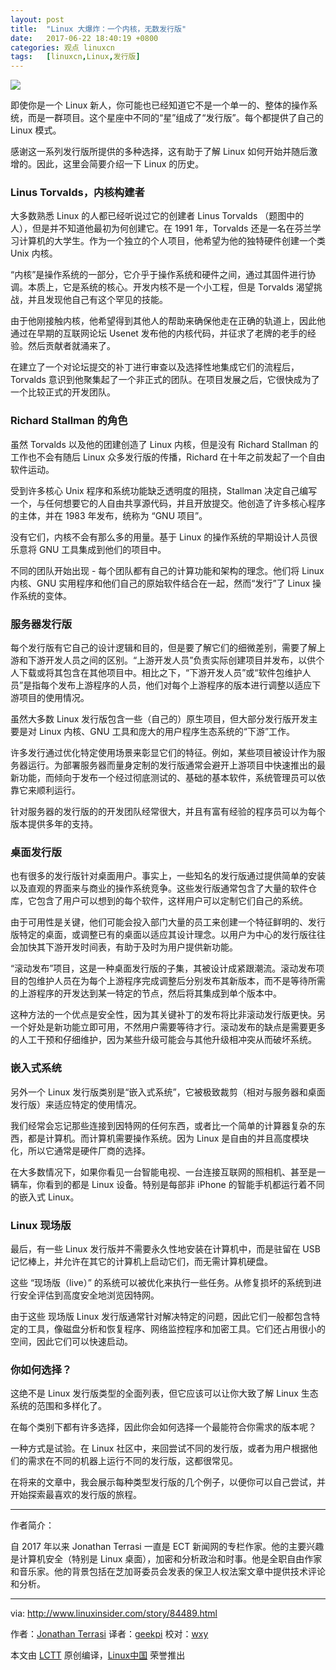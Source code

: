 ```yaml
---
layout: post
title:	"Linux 大爆炸：一个内核，无数发行版"
date:	2017-06-22 18:40:19 +0800 
categories:	观点 linuxcn 
tags:	[linuxcn,Linux,发行版]
---
```



![](/Asserts/Images//attachment/album/201706/22/184001sbdg2a4d0djrr0er.jpg)


即使你是一个 Linux 新人，你可能也已经知道它不是一个单一的、整体的操作系统，而是一群项目。这个星座中不同的“星”组成了“发行版”。每个都提供了自己的 Linux 模式。


感谢这一系列发行版所提供的多种选择，这有助于了解 Linux 如何开始并随后激增的。因此，这里会简要介绍一下 Linux 的历史。


### Linus Torvalds，内核构建者


大多数熟悉 Linux 的人都已经听说过它的创建者 Linus Torvalds （题图中的人），但是并不知道他最初为何创建它。在 1991 年，Torvalds 还是一名在芬兰学习计算机的大学生。作为一个独立的个人项目，他希望为他的独特硬件创建一个类 Unix 内核。


“内核”是操作系统的一部分，它介乎于操作系统和硬件之间，通过其固件进行协调。本质上，它是系统的核心。开发内核不是一个小工程，但是 Torvalds 渴望挑战，并且发现他自己有这个罕见的技能。


由于他刚接触内核，他希望得到其他人的帮助来确保他走在正确的轨道上，因此他通过在早期的互联网论坛 Usenet 发布他的内核代码，并征求了老牌的老手的经验。然后贡献者就涌来了。


在建立了一个对论坛提交的补丁进行审查以及选择性地集成它们的流程后，Torvalds 意识到他聚集起了一个非正式的团队。在项目发展之后，它很快成为了一个比较正式的开发团队。


### Richard Stallman 的角色


虽然 Torvalds 以及他的团建创造了 Linux 内核，但是没有 Richard Stallman 的工作也不会有随后 Linux 众多发行版的传播，Richard 在十年之前发起了一个自由软件运动。


受到许多核心 Unix 程序和系统功能缺乏透明度的阻挠，Stallman 决定自己编写一个，与任何想要它的人自由共享源代码，并且开放提交。他创造了许多核心程序的主体，并在 1983 年发布，统称为 “GNU 项目”。


没有它们，内核不会有那么多的用量。基于 Linux 的操作系统的早期设计人员很乐意将 GNU 工具集成到他们的项目中。


不同的团队开始出现 - 每个团队都有自己的计算功能和架构的理念。他们将 Linux 内核、GNU 实用程序和他们自己的原始软件结合在一起，然而“发行”了 Linux 操作系统的变体。


### 服务器发行版


每个发行版有它自己的设计逻辑和目的，但是要了解它们的细微差别，需要了解上游和下游开发人员之间的区别。“上游开发人员”负责实际创建项目并发布，以供个人下载或将其包含在其他项目中。相比之下，“下游开发人员”或“软件包维护人员”是指每个发布上游程序的人员，他们对每个上游程序的版本进行调整以适应下游项目的使用情况。


虽然大多数 Linux 发行版包含一些（自己的）原生项目，但大部分发行版开发主要是对 Linux 内核、GNU 工具和庞大的用户程序生态系统的“下游”工作。


许多发行通过优化特定使用场景来彰显它们的特征。例如，某些项目被设计作为服务器运行。为部署服务器而量身定制的发行版通常会避开上游项目中快速推出的最新功能，而倾向于发布一个经过彻底测试的、基础的基本软件，系统管理员可以依靠它来顺利运行。


针对服务器的发行版的的开发团队经常很大，并且有富有经验的程序员可以为每个版本提供多年的支持。


### 桌面发行版


也有很多的发行版针对桌面用户。事实上，一些知名的发行版通过提供简单的安装以及直观的界面来与商业的操作系统竞争。这些发行版通常包含了大量的软件仓库，它包含了用户可以想到的每个软件，这样用户可以定制它们自己的系统。


由于可用性是关键，他们可能会投入部门大量的员工来创建一个特征鲜明的、发行版特定的桌面，或调整已有的桌面以适应其设计理念。以用户为中心的发行版往往会加快其下游开发时间表，有助于及时为用户提供新功能。


“滚动发布”项目，这是一种桌面发行版的子集，其被设计成紧跟潮流。滚动发布项目的包维护人员在为每个上游程序完成调整后分别发布其新版本，而不是等待所需的上游程序的开发达到某一特定的节点，然后将其集成到单个版本中。


这种方法的一个优点是安全性，因为其关键补丁的发布将比非滚动发行版更快。另一个好处是新功能立即可用，不然用户需要等待才行。滚动发布的缺点是需要更多的人工干预和仔细维护，因为某些升级可能会与其他升级相冲突从而破坏系统。


### 嵌入式系统


另外一个 Linux 发行版类别是“嵌入式系统”，它被极致裁剪（相对与服务器和桌面发行版）来适应特定的使用情况。


我们经常会忘记那些连接到因特网的任何东西，或者比一个简单的计算器复杂的东西，都是计算机。而计算机需要操作系统。因为 Linux 是自由的并且高度模块化，所以它通常是硬件厂商的选择。


在大多数情况下，如果你看见一台智能电视、一台连接互联网的照相机、甚至是一辆车，你看到的都是 Linux 设备。特别是每部非 iPhone 的智能手机都运行着不同的嵌入式 Linux。


### Linux 现场版


最后，有一些 Linux 发行版并不需要永久性地安装在计算机中，而是驻留在 USB 记忆棒上，并允许在其它的计算机上启动它们，而无需计算机硬盘。


这些 “现场版（live）” 的系统可以被优化来执行一些任务。从修复损坏的系统到进行安全评估到高度安全地浏览因特网。


由于这些 现场版 Linux 发行版通常针对解决特定的问题，因此它们一般都包含特定的工具，像磁盘分析和恢复程序、网络监控程序和加密工具。它们还占用很小的空间，因此它们可以快速启动。


### 你如何选择？


这绝不是 Linux 发行版类型的全面列表，但它应该可以让你大致了解 Linux 生态系统的范围和多样化了。


在每个类别下都有许多选择，因此你会如何选择一个最能符合你需求的版本呢？


一种方式是试验。在 Linux 社区中，来回尝试不同的发行版，或者为用户根据他们的需求在不同的机器上运行不同的发行版，这都很常见。


在将来的文章中，我会展示每种类型发行版的几个例子，以便你可以自己尝试，并开始探索最喜欢的发行版的旅程。




---


作者简介：


自 2017 年以来 Jonathan Terrasi 一直是 ECT 新闻网的专栏作家。他的主要兴趣是计算机安全（特别是 Linux 桌面），加密和分析政治和时事。他是全职自由作家和音乐家。他的背景包括在芝加哥委员会发表的保卫人权法案文章中提供技术评论和分析。




---


via: <http://www.linuxinsider.com/story/84489.html>


作者：[Jonathan Terrasi](http://www.linuxinsider.com/story/84489.html?rss=1#searchbyline) 译者：[geekpi](https://github.com/geekpi) 校对：[wxy](https://github.com/wxy)


本文由 [LCTT](https://github.com/LCTT/TranslateProject) 原创编译，[Linux中国](https://linux.cn/) 荣誉推出
